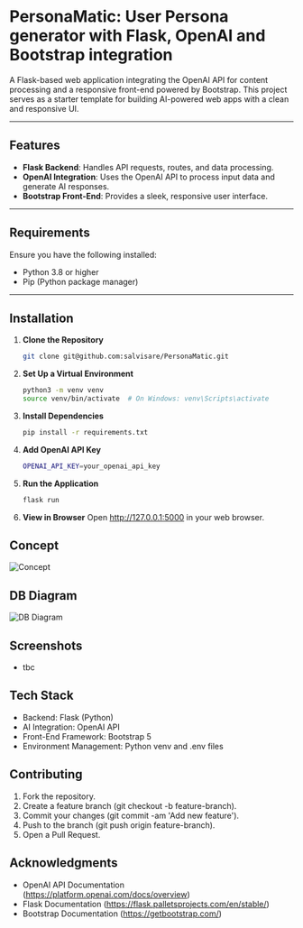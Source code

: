 # PersonaMatic: User Persona generator with Flask, OpenAI and Bootstrap integration

A Flask-based web application integrating the OpenAI API for content processing and a responsive front-end powered by Bootstrap. This project serves as a starter template for building AI-powered web apps with a clean and responsive UI.

---

## Features

- **Flask Backend**: Handles API requests, routes, and data processing.
- **OpenAI Integration**: Uses the OpenAI API to process input data and generate AI responses.
- **Bootstrap Front-End**: Provides a sleek, responsive user interface.

---

## Requirements

Ensure you have the following installed:
- Python 3.8 or higher
- Pip (Python package manager)

---

## Installation

1. **Clone the Repository**

   ```bash
   git clone git@github.com:salvisare/PersonaMatic.git

2. **Set Up a Virtual Environment**

   ```bash
   python3 -m venv venv
   source venv/bin/activate  # On Windows: venv\Scripts\activate
   
3. **Install Dependencies**

   ```bash
   pip install -r requirements.txt

4. **Add OpenAI API Key**

   ```bash
   OPENAI_API_KEY=your_openai_api_key

5. **Run the Application**

   ```bash
   flask run

6. **View in Browser**
   Open http://127.0.0.1:5000 in your web browser.

## Concept
![Concept](app/static/img/db_schema.png)

## DB Diagram
![DB Diagram](app/static/img/db_schema.png)

## Screenshots
* tbc

## Tech Stack
* Backend: Flask (Python)
* AI Integration: OpenAI API
* Front-End Framework: Bootstrap 5
* Environment Management: Python venv and .env files

## Contributing
1. Fork the repository.
2. Create a feature branch (git checkout -b feature-branch).
3. Commit your changes (git commit -am 'Add new feature').
4. Push to the branch (git push origin feature-branch).
5. Open a Pull Request.

## Acknowledgments
* OpenAI API Documentation (https://platform.openai.com/docs/overview)
* Flask Documentation (https://flask.palletsprojects.com/en/stable/)
* Bootstrap Documentation (https://getbootstrap.com/)